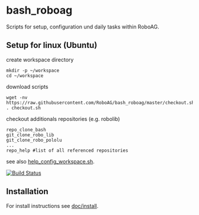 # bash_roboag
Scripts for setup, configuration und daily tasks within RoboAG.

## Setup for linux (Ubuntu)
create workspace directory

    mkdir -p ~/workspace
    cd ~/workspace


download scripts

    wget -nv https://raw.githubusercontent.com/RoboAG/bash_roboag/master/checkout.sh
    . checkout.sh


checkout additionals repositories (e.g. robolib)

    repo_clone_bash
    git_clone_robo_lib
    git_clone_robo_pololu
    ...
    repo_help #list of all referenced repositories

see also [help_config_workspace.sh](scripts/help_config_workspace.sh).

[![Build Status](https://travis-ci.org/RoboAG/bash_roboag.svg?branch=master)](https://travis-ci.org/RoboAG/bash_roboag)

## Installation
For install instructions see [doc/install](doc/install.md).

